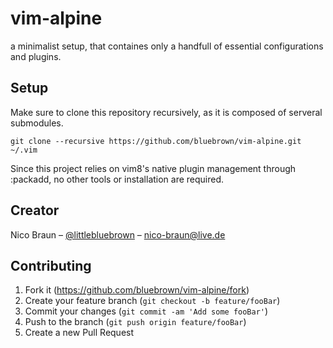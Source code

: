 # vim-alpine
a minimalist setup, that containes only a handfull of essential configurations and plugins.

## Setup
Make sure to clone this repository recursively, as it is composed of serveral submodules.
```
git clone --recursive https://github.com/bluebrown/vim-alpine.git ~/.vim
```
Since this project relies on vim8's native plugin management through :packadd, no other tools or installation are required.

## Creator
Nico Braun – [@littlebluebrown](https://twitter.com/littlebluebrown) – nico-braun@live.de

## Contributing
1. Fork it (<https://github.com/bluebrown/vim-alpine/fork>)
2. Create your feature branch (`git checkout -b feature/fooBar`)
3. Commit your changes (`git commit -am 'Add some fooBar'`)
4. Push to the branch (`git push origin feature/fooBar`)
5. Create a new Pull Request

<!-- Markdown link & img dfn's -->
[npm-image]: https://img.shields.io/npm/v/datadog-metrics.svg?style=flat-square
[npm-url]: https://npmjs.org/package/datadog-metrics
[npm-downloads]: https://img.shields.io/npm/dm/datadog-metrics.svg?style=flat-square
[travis-image]: https://img.shields.io/travis/dbader/node-datadog-metrics/master.svg?style=flat-square
[travis-url]: https://travis-ci.org/dbader/node-datadog-metrics
[wiki]: https://github.com/yourname/yourproject/wiki
